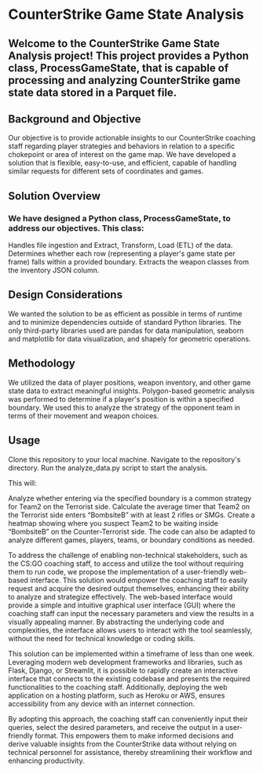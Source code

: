 # CounterStrike Game State Analysis

## Welcome to the CounterStrike Game State Analysis project! This project provides a Python class, ProcessGameState, that is capable of processing and analyzing CounterStrike game state data stored in a Parquet file.

## Background and Objective
Our objective is to provide actionable insights to our CounterStrike coaching staff regarding player strategies and behaviors in relation to a specific chokepoint or area of interest on the game map. We have developed a solution that is flexible, easy-to-use, and efficient, capable of handling similar requests for different sets of coordinates and games.

## Solution Overview
### We have designed a Python class, ProcessGameState, to address our objectives. This class:
Handles file ingestion and Extract, Transform, Load (ETL) of the data.
Determines whether each row (representing a player's game state per frame) falls within a provided boundary.
Extracts the weapon classes from the inventory JSON column.

## Design Considerations
We wanted the solution to be as efficient as possible in terms of runtime and to minimize dependencies outside of standard Python libraries. The only third-party libraries used are pandas for data manipulation, seaborn and matplotlib for data visualization, and shapely for geometric operations.

## Methodology
We utilized the data of player positions, weapon inventory, and other game state data to extract meaningful insights. Polygon-based geometric analysis was performed to determine if a player's position is within a specified boundary. We used this to analyze the strategy of the opponent team in terms of their movement and weapon choices.

## Usage

Clone this repository to your local machine.
Navigate to the repository's directory.
Run the analyze_data.py script to start the analysis.

This will:

Analyze whether entering via the specified boundary is a common strategy for Team2 on the Terrorist side.
Calculate the average timer that Team2 on the Terrorist side enters “BombsiteB” with at least 2 rifles or SMGs.
Create a heatmap showing where you suspect Team2 to be waiting inside “BombsiteB” on the Counter-Terrorist side.
The code can also be adapted to analyze different games, players, teams, or boundary conditions as needed.

To address the challenge of enabling non-technical stakeholders, such as the CS:GO coaching staff, to access and utilize the tool without requiring them to run code, we propose the implementation of a user-friendly web-based interface. This solution would empower the coaching staff to easily request and acquire the desired output themselves, enhancing their ability to analyze and strategize effectively.
The web-based interface would provide a simple and intuitive graphical user interface (GUI) where the coaching staff can input the necessary parameters and view the results in a visually appealing manner. By abstracting the underlying code and complexities, the interface allows users to interact with the tool seamlessly, without the need for technical knowledge or coding skills.

This solution can be implemented within a timeframe of less than one week. Leveraging modern web development frameworks and libraries, such as Flask, Django, or Streamlit, it is possible to rapidly create an interactive interface that connects to the existing codebase and presents the required functionalities to the coaching staff. Additionally, deploying the web application on a hosting platform, such as Heroku or AWS, ensures accessibility from any device with an internet connection.

By adopting this approach, the coaching staff can conveniently input their queries, select the desired parameters, and receive the output in a user-friendly format. This empowers them to make informed decisions and derive valuable insights from the CounterStrike data without relying on technical personnel for assistance, thereby streamlining their workflow and enhancing productivity.
